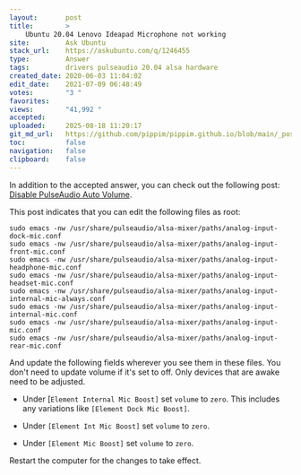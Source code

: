 ```yaml
---
layout:       post
title:        >
    Ubuntu 20.04 Lenovo Ideapad Microphone not working
site:         Ask Ubuntu
stack_url:    https://askubuntu.com/q/1246455
type:         Answer
tags:         drivers pulseaudio 20.04 alsa hardware
created_date: 2020-06-03 11:04:02
edit_date:    2021-07-09 06:48:49
votes:        "3 "
favorites:    
views:        "41,992 "
accepted:     
uploaded:     2025-08-18 11:20:17
git_md_url:   https://github.com/pippim/pippim.github.io/blob/main/_posts/2020/2020-06-03-Ubuntu-20.04-Lenovo-Ideapad-Microphone-not-working.md
toc:          false
navigation:   false
clipboard:    false
---
```


In addition to the accepted answer, you can check out the following post: [Disable PulseAudio Auto Volume][1].

This post indicates that you can edit the following files as root:

``` 
sudo emacs -nw /usr/share/pulseaudio/alsa-mixer/paths/analog-input-dock-mic.conf
sudo emacs -nw /usr/share/pulseaudio/alsa-mixer/paths/analog-input-front-mic.conf
sudo emacs -nw /usr/share/pulseaudio/alsa-mixer/paths/analog-input-headphone-mic.conf
sudo emacs -nw /usr/share/pulseaudio/alsa-mixer/paths/analog-input-headset-mic.conf
sudo emacs -nw /usr/share/pulseaudio/alsa-mixer/paths/analog-input-internal-mic-always.conf
sudo emacs -nw /usr/share/pulseaudio/alsa-mixer/paths/analog-input-internal-mic.conf
sudo emacs -nw /usr/share/pulseaudio/alsa-mixer/paths/analog-input-mic.conf
sudo emacs -nw /usr/share/pulseaudio/alsa-mixer/paths/analog-input-rear-mic.conf
```

And update the following fields wherever you see them in these files. You don't need to update volume if it's set to off. Only devices that are awake need to be adjusted.

-    Under [`Element Internal Mic Boost]` set `volume`  to `zero`. This includes any variations like `[Element Dock Mic Boost]`.

-    Under `[Element Int Mic Boost]` set `volume`  to `zero`.

-    Under `[Element Mic Boost]` set `volume`  to `zero`.


Restart the computer for the changes to take effect.

  [1]: https://nzeid.net/pulseaudio-disable-auto-volume
